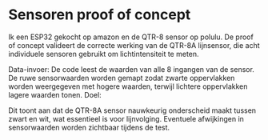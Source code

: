 # Sensoren proof of concept
Ik een ESP32 gekocht op amazon en de QTR-8 sensor op polulu. 
De proof of concept valideert de correcte werking van de QTR-8A lijnsensor, die acht individuele sensoren gebruikt om lichtintensiteit te meten.

Data-invoer:
De code leest de waarden van alle 8 ingangen van de sensor.
De ruwe sensorwaarden worden gemapt zodat zwarte oppervlakken worden weergegeven met hogere waarden, terwijl lichtere oppervlakken lagere waarden tonen.
Doel:

Dit toont aan dat de QTR-8A sensor nauwkeurig onderscheid maakt tussen zwart en wit, wat essentieel is voor lijnvolging. Eventuele afwijkingen in sensorwaarden worden zichtbaar tijdens de test.
